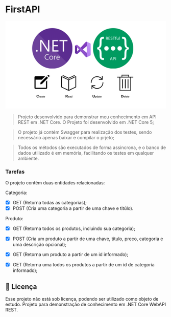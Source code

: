 # FirstAPI

<img src="imagem-readme.png" alt="exemplo imagem">

> Projeto desenvolvido para demonstrar meu conhecimento em API REST em .NET Core. O Projeto foi desenvolvido em .NET Core 5;

> O projeto já contém Swagger para realização dos testes, sendo necessário apenas baixar e compilar o prjeto;

> Todos os métodos são executados de forma assincrona, e o banco de dados utilizado é em memória, facilitando os testes em qualquer ambiente.


### Tarefas

O projeto contém duas entidades relacionadas:

Categoria:
- [x] GET (Retorna todas as categorias);
- [x] POST (Cria uma categoria a partir de uma chave e titúlo).

Produto:
- [x] GET (Retorna todos os produtos, incluindo sua categoria);
- [x] POST (Cria um produto a partir de uma chave, titulo, preco, categoria e uma descrição opcional);
- [x] GET (Retorna um produto a partir de um id informado);
- [x] GET (Retorna uma todos os produtos a partir de um id de categoria informado);


## 📝 Licença

Esse projeto não está sob licença, podendo ser utilizado como objeto de estudo. Projeto para demonstração de conhecimento em .NET Core WebAPI REST.
